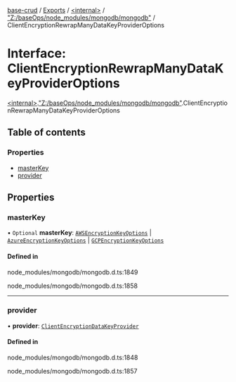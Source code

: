 [base-crud](../README.md) / [Exports](../modules.md) / [\<internal\>](../modules/internal_.md) / ["Z:/baseOps/node\_modules/mongodb/mongodb"](../modules/internal_._Z__baseOps_node_modules_mongodb_mongodb_.md) / ClientEncryptionRewrapManyDataKeyProviderOptions

# Interface: ClientEncryptionRewrapManyDataKeyProviderOptions

[\<internal\>](../modules/internal_.md).["Z:/baseOps/node\_modules/mongodb/mongodb"](../modules/internal_._Z__baseOps_node_modules_mongodb_mongodb_.md).ClientEncryptionRewrapManyDataKeyProviderOptions

## Table of contents

### Properties

- [masterKey](internal_._Z__baseOps_node_modules_mongodb_mongodb_.ClientEncryptionRewrapManyDataKeyProviderOptions.md#masterkey)
- [provider](internal_._Z__baseOps_node_modules_mongodb_mongodb_.ClientEncryptionRewrapManyDataKeyProviderOptions.md#provider)

## Properties

### masterKey

• `Optional` **masterKey**: [`AWSEncryptionKeyOptions`](internal_._Z__baseOps_node_modules_mongodb_mongodb_.AWSEncryptionKeyOptions.md) \| [`AzureEncryptionKeyOptions`](internal_._Z__baseOps_node_modules_mongodb_mongodb_.AzureEncryptionKeyOptions.md) \| [`GCPEncryptionKeyOptions`](internal_._Z__baseOps_node_modules_mongodb_mongodb_.GCPEncryptionKeyOptions.md)

#### Defined in

node_modules/mongodb/mongodb.d.ts:1849

node_modules/mongodb/mongodb.d.ts:1858

___

### provider

• **provider**: [`ClientEncryptionDataKeyProvider`](../modules/internal_._Z__baseOps_node_modules_mongodb_mongodb_.md#clientencryptiondatakeyprovider)

#### Defined in

node_modules/mongodb/mongodb.d.ts:1848

node_modules/mongodb/mongodb.d.ts:1857
